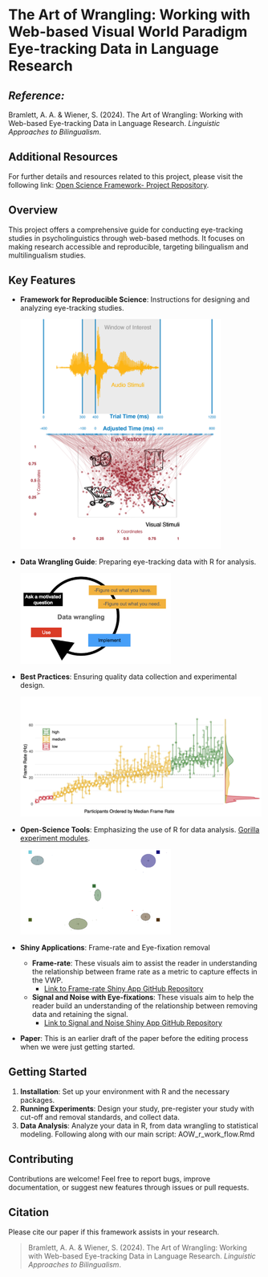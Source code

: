 # The Art of Wrangling: Working with Web-based Visual World Paradigm Eye-tracking Data in Language Research


## *Reference:*
 Bramlett, A. A. & Wiener, S. (2024). The Art of Wrangling: Working with Web-based Eye-tracking Data in Language Research. *Linguistic Approaches to Bilingualism*.

## Additional Resources
For further details and resources related to this project, please visit the following link: [Open Science Framework- Project Repository](https://osf.io/a3e5s/?view_only=822c5f28422444768729f5342fd16848).

## Overview
This project offers a comprehensive guide for conducting eye-tracking studies in psycholinguistics through web-based methods. It focuses on making research accessible and reproducible, targeting bilingualism and multilingualism studies.

## Key Features
- **Framework for Reproducible Science**: Instructions for designing and analyzing eye-tracking studies.
  
  <img src="figures/Core_four_R_revised.jpeg" alt="Reproducible visual world paradigm (VWP) experiments" width="400">
- **Data Wrangling Guide**: Preparing eye-tracking data with R for analysis.
  
  <img src="figures/data_wrangling.png" alt="Data Wrangling Visual Guide" width="300">
- **Best Practices**: Ensuring quality data collection and experimental design.

  <img src="figures/Participant_frame_rates.jpg" alt="Best Practices" width="500">
- **Open-Science Tools**: Emphasizing the use of R for data analysis. [Gorilla experiment modules](https://app.gorilla.sc/openmaterials/715241).
  
   <img src="figures/calibration.png" alt="Web-based Eye-tracking calibration screen" width="300">

- **Shiny Applications**: Frame-rate and Eye-fixation removal
  - **Frame-rate**: These visuals aim to assist the reader in understanding the relationship between frame rate as a metric to capture effects in the VWP.
    - [Link to Frame-rate Shiny App GitHub Repository](https://github.com/AdamAnderB/Frame_Rate_App)
  - **Signal and Noise with Eye-fixations**: These visuals aim to help the reader build an understanding of the relationship between removing data and retaining the signal.
    - [Link to Signal and Noise Shiny App GitHub Repository](https://github.com/AdamAnderB/Eye_Fixations_App)
      
- **Paper**: This is an earlier draft of the paper before the editing process when we were just getting started.


## Getting Started
1. **Installation**: Set up your environment with R and the necessary packages.
2. **Running Experiments**: Design your study, pre-register your study with cut-off and removal standards, and collect data.
3. **Data Analysis**: Analyze your data in R, from data wrangling to statistical modeling. Following along with our main script: AOW_r_work_flow.Rmd

## Contributing
Contributions are welcome! Feel free to report bugs, improve documentation, or suggest new features through issues or pull requests.

## Citation
Please cite our paper if this framework assists in your research.
> Bramlett, A. A. & Wiener, S. (2024). The Art of Wrangling: Working with Web-based Eye-tracking Data in Language Research. *Linguistic Approaches to Bilingualism*.
